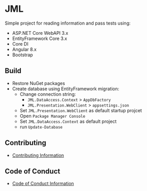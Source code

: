# JML
Simple project for reading information and pass tests using:
 - ASP.NET Core WebAPI 3.x
 - EntityFramework Core 3.x
 - Core DI
 - Angular 8.x
 - Bootstrap
 
## Build 
- Restore NuGet packages 
- Create database using EntityFramework migration:
  - Change connection string:
    - `JML.DataAccess.Context` > `AppDbFactory`
    - `JML.Presentation.WebClient` > `appsettings.json`
  - Set `JML.Presentation.WebClient` as default startup projcet
  - Open `Package Manager Console`
  - Set `JML.DataAccess.Context` as default project
  - run `Update-Database`
 
 ## Contributing
 * [Contributing Information](CONTRIBUTING.md)

 ## Code of Conduct
 * [Code of Conduct Information](CODE_OF_CONDUCT.md)
